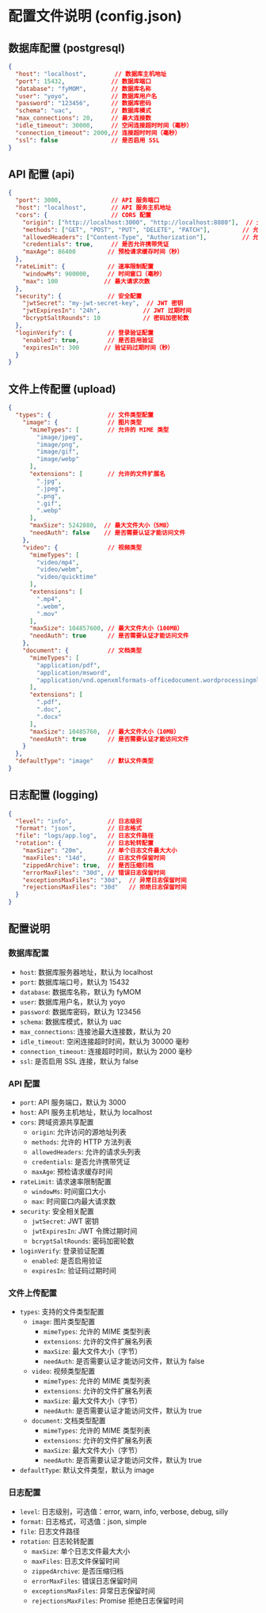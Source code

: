 # 配置文件说明 (config.json)

## 数据库配置 (postgresql)
```json
{
  "host": "localhost",        // 数据库主机地址
  "port": 15432,             // 数据库端口
  "database": "fyMOM",       // 数据库名称
  "user": "yoyo",            // 数据库用户名
  "password": "123456",      // 数据库密码
  "schema": "uac",           // 数据库模式
  "max_connections": 20,     // 最大连接数
  "idle_timeout": 30000,     // 空闲连接超时时间（毫秒）
  "connection_timeout": 2000,// 连接超时时间（毫秒）
  "ssl": false               // 是否启用 SSL
}
```

## API 配置 (api)
```json
{
  "port": 3000,              // API 服务端口
  "host": "localhost",       // API 服务主机地址
  "cors": {                  // CORS 配置
    "origin": ["http://localhost:3000", "http://localhost:8080"],  // 允许的源
    "methods": ["GET", "POST", "PUT", "DELETE", "PATCH"],         // 允许的 HTTP 方法
    "allowedHeaders": ["Content-Type", "Authorization"],          // 允许的请求头
    "credentials": true,     // 是否允许携带凭证
    "maxAge": 86400         // 预检请求缓存时间（秒）
  },
  "rateLimit": {            // 速率限制配置
    "windowMs": 900000,     // 时间窗口（毫秒）
    "max": 100             // 最大请求次数
  },
  "security": {             // 安全配置
    "jwtSecret": "my-jwt-secret-key",  // JWT 密钥
    "jwtExpiresIn": "24h",            // JWT 过期时间
    "bcryptSaltRounds": 10            // 密码加密轮数
  },
  "loginVerify": {          // 登录验证配置
    "enabled": true,        // 是否启用验证
    "expiresIn": 300       // 验证码过期时间（秒）
  }
}
```

## 文件上传配置 (upload)
```json
{
  "types": {                // 文件类型配置
    "image": {              // 图片类型
      "mimeTypes": [        // 允许的 MIME 类型
        "image/jpeg",
        "image/png",
        "image/gif",
        "image/webp"
      ],
      "extensions": [       // 允许的文件扩展名
        ".jpg",
        ".jpeg",
        ".png",
        ".gif",
        ".webp"
      ],
      "maxSize": 5242880,  // 最大文件大小（5MB）
      "needAuth": false    // 是否需要认证才能访问文件
    },
    "video": {              // 视频类型
      "mimeTypes": [
        "video/mp4",
        "video/webm",
        "video/quicktime"
      ],
      "extensions": [
        ".mp4",
        ".webm",
        ".mov"
      ],
      "maxSize": 104857600, // 最大文件大小（100MB）
      "needAuth": true      // 是否需要认证才能访问文件
    },
    "document": {           // 文档类型
      "mimeTypes": [
        "application/pdf",
        "application/msword",
        "application/vnd.openxmlformats-officedocument.wordprocessingml.document"
      ],
      "extensions": [
        ".pdf",
        ".doc",
        ".docx"
      ],
      "maxSize": 10485760,  // 最大文件大小（10MB）
      "needAuth": true      // 是否需要认证才能访问文件
    }
  },
  "defaultType": "image"    // 默认文件类型
}
```

## 日志配置 (logging)
```json
{
  "level": "info",          // 日志级别
  "format": "json",         // 日志格式
  "file": "logs/app.log",   // 日志文件路径
  "rotation": {             // 日志轮转配置
    "maxSize": "20m",       // 单个日志文件最大大小
    "maxFiles": "14d",      // 日志文件保留时间
    "zippedArchive": true,  // 是否压缩归档
    "errorMaxFiles": "30d", // 错误日志保留时间
    "exceptionsMaxFiles": "30d",  // 异常日志保留时间
    "rejectionsMaxFiles": "30d"   // 拒绝日志保留时间
  }
}
```

## 配置说明

### 数据库配置
- `host`: 数据库服务器地址，默认为 localhost
- `port`: 数据库端口号，默认为 15432
- `database`: 数据库名称，默认为 fyMOM
- `user`: 数据库用户名，默认为 yoyo
- `password`: 数据库密码，默认为 123456
- `schema`: 数据库模式，默认为 uac
- `max_connections`: 连接池最大连接数，默认为 20
- `idle_timeout`: 空闲连接超时时间，默认为 30000 毫秒
- `connection_timeout`: 连接超时时间，默认为 2000 毫秒
- `ssl`: 是否启用 SSL 连接，默认为 false

### API 配置
- `port`: API 服务端口，默认为 3000
- `host`: API 服务主机地址，默认为 localhost
- `cors`: 跨域资源共享配置
  - `origin`: 允许访问的源地址列表
  - `methods`: 允许的 HTTP 方法列表
  - `allowedHeaders`: 允许的请求头列表
  - `credentials`: 是否允许携带凭证
  - `maxAge`: 预检请求缓存时间
- `rateLimit`: 请求速率限制配置
  - `windowMs`: 时间窗口大小
  - `max`: 时间窗口内最大请求数
- `security`: 安全相关配置
  - `jwtSecret`: JWT 密钥
  - `jwtExpiresIn`: JWT 令牌过期时间
  - `bcryptSaltRounds`: 密码加密轮数
- `loginVerify`: 登录验证配置
  - `enabled`: 是否启用验证
  - `expiresIn`: 验证码过期时间

### 文件上传配置
- `types`: 支持的文件类型配置
  - `image`: 图片类型配置
    - `mimeTypes`: 允许的 MIME 类型列表
    - `extensions`: 允许的文件扩展名列表
    - `maxSize`: 最大文件大小（字节）
    - `needAuth`: 是否需要认证才能访问文件，默认为 false
  - `video`: 视频类型配置
    - `mimeTypes`: 允许的 MIME 类型列表
    - `extensions`: 允许的文件扩展名列表
    - `maxSize`: 最大文件大小（字节）
    - `needAuth`: 是否需要认证才能访问文件，默认为 true
  - `document`: 文档类型配置
    - `mimeTypes`: 允许的 MIME 类型列表
    - `extensions`: 允许的文件扩展名列表
    - `maxSize`: 最大文件大小（字节）
    - `needAuth`: 是否需要认证才能访问文件，默认为 true
- `defaultType`: 默认文件类型，默认为 image

### 日志配置
- `level`: 日志级别，可选值：error, warn, info, verbose, debug, silly
- `format`: 日志格式，可选值：json, simple
- `file`: 日志文件路径
- `rotation`: 日志轮转配置
  - `maxSize`: 单个日志文件最大大小
  - `maxFiles`: 日志文件保留时间
  - `zippedArchive`: 是否压缩归档
  - `errorMaxFiles`: 错误日志保留时间
  - `exceptionsMaxFiles`: 异常日志保留时间
  - `rejectionsMaxFiles`: Promise 拒绝日志保留时间 